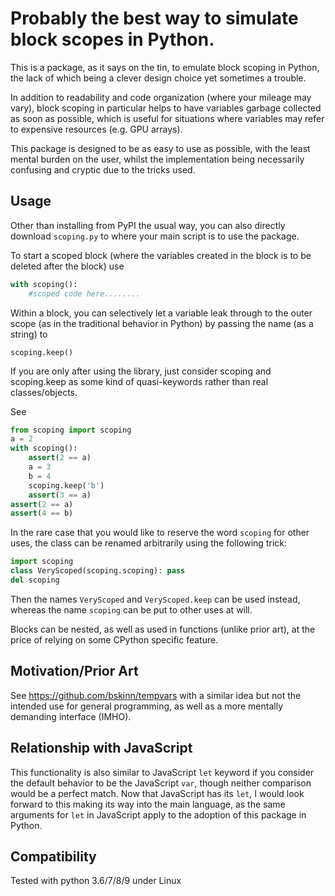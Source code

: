 # Probably the best way to simulate block scopes in Python.

This is a package, as it says on the tin, to emulate block scoping in Python, 
the lack of which being a clever design choice yet sometimes a trouble.

In addition to readability and code organization 
(where your mileage may vary),
block scoping in particular helps to have variables garbage collected as soon as possible, which is useful for situations where variables may refer to expensive resources (e.g. GPU arrays).

This package is designed to be as easy to use as possible, with the least mental burden on the user,
whilst the implementation being necessarily confusing and cryptic due to the tricks used.

## Usage

 Other than installing from PyPI the usual way,
you can also directly download `scoping.py` to where your main script is to use the package.

To start a scoped block (where the variables created in the block is to be deleted after the block) use
```python
with scoping():
    #scoped code here........
```

Within a block, you can selectively let a variable leak through to the outer scope (as in the traditional behavior in Python) by passing the name (as a string) to

    scoping.keep()

If you are only after using the library, 
just consider scoping and scoping.keep as 
some kind of quasi-keywords rather than real classes/objects.

See 
```python
from scoping import scoping
a = 2
with scoping():
    assert(2 == a)
    a = 3
    b = 4
    scoping.keep('b')
    assert(3 == a)
assert(2 == a)
assert(4 == b)
```

In the rare case that you would like to reserve the word `scoping` for other uses, the class can be renamed arbitrarily using the following trick:

```python
import scoping
class VeryScoped(scoping.scoping): pass
del scoping
```

Then the names `VeryScoped` and `VeryScoped.keep` can be used instead,
whereas the name `scoping` can be put to other uses at will.

Blocks can be nested, as well as used in functions (unlike prior art),
at the price of relying on some CPython specific feature.

## Motivation/Prior Art

See https://github.com/bskinn/tempvars with a similar idea but not the intended use for general programming, as well as a more mentally demanding interface (IMHO).

## Relationship with JavaScript

This functionality is also similar to JavaScript `let` keyword if you consider the default behavior to be the JavaScript `var`, though neither comparison would be a perfect match. Now that JavaScript has its `let`, I would look forward to this making its way into the main language, as the same arguments for `let` in JavaScript apply to the adoption of this package in Python.

## Compatibility

Tested with python 3.6/7/8/9 under Linux

